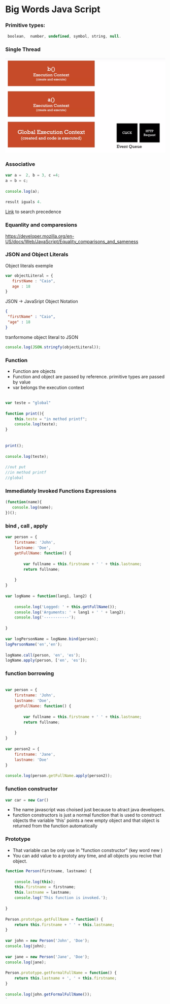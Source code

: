 # Big Words Java Script



### Primitive types: 
``` javascript
 boolean,  number, undefined, symbol, string, null. 
```



### Single Thread 

![alt text](execution_context.png "Logo Title Text 1")


### Associative 

```javascript 
var a =  2, b = 3, c =4;
a = b = c;

console.log(a);

result iguals 4. 
```
[Link](https://developer.mozilla.org/en-US/docs/Web/JavaScript/Reference/Operators/Operator_Precedence) to search precedence

### Equanlity and comparesions

https://developer.mozilla.org/en-US/docs/Web/JavaScript/Equality_comparisons_and_sameness



### JSON and Object Literals 

Object literals exemple
```javascript
var objectLiteral = {
   firstName : "Caio",
   age : 18
}
```
JSON -> JavaSript Object Notation

```json
{
 "firstName" : "Caio",
 "age" : 18
}
```

tranformome object literal to JSON 
```javascript 
console.log(JSON.stringfy(objectLiteral));
````

### Function

- Function are objects
- Function and object are passed by reference. primitive types are passed by value
- var belongs the execution context
```javascript

var teste = "global"

function print(){
    this.teste = "in method printf";
    console.log(teste);
}


print();

console.log(teste);

//out put
//in method printf
//global

```

### Immediately Invoked Functions Expressions 

```javascript
(function(name){
   console.log(name);
})();
```


### bind , call , apply

```javascript
var person = {
    firstname: 'John',
    lastname: 'Doe',
    getFullName: function() {
        
        var fullname = this.firstname + ' ' + this.lastname;
        return fullname;
        
    }
}

var logName = function(lang1, lang2) {

    console.log('Logged: ' + this.getFullName());
    console.log('Arguments: ' + lang1 + ' ' + lang2);
    console.log('-----------');
    
}

var logPersonName = logName.bind(person);
logPersonName('en','en');

logName.call(person, 'en', 'es');
logName.apply(person, ['en', 'es']);

```


### function borrowing

```javascript

var person = {
    firstname: 'John',
    lastname: 'Doe',
    getFullName: function() {
        
        var fullname = this.firstname + ' ' + this.lastname;
        return fullname;
        
    }
}

var person2 = {
    firstname: 'Jane',
    lastname: 'Doe'
}

console.log(person.getFullName.apply(person2));
```


### function constructor 


```javascript
var car = new Car()
```

- The name javascript was choised just because to atract java developers. 
- function constructors is just a normal function that is used to construct objects 
the variable 'this' points a new empty object and that object is returned from the function
automatically



### Prototype

- That variable can be only use in "function constructor" (key word new )
- You can add value to a prototy any time, and all objects you recive that object. 


```javascript
function Person(firstname, lastname) {
 
    console.log(this);
    this.firstname = firstname;
    this.lastname = lastname;
    console.log('This function is invoked.');
    
}

Person.prototype.getFullName = function() {
    return this.firstname + ' ' + this.lastname;   
}

var john = new Person('John', 'Doe');
console.log(john);

var jane = new Person('Jane', 'Doe');
console.log(jane);

Person.prototype.getFormalFullName = function() {
    return this.lastname + ', ' + this.firstname;   
}

console.log(john.getFormalFullName());
`
```


